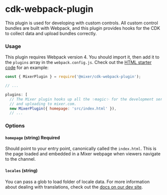 # cdk-webpack-plugin

This plugin is used for developing with custom controls. All custom control bundles are built with Webpack, and this plugin provides hooks for the CDK to collect data and upload bundles correctly.

### Usage

This plugin requires Webpack version 4. You should import it, then add it to the `plugins` array in the `webpack.config.js`. Check out the [HTML starter code](https://github.com/mixer/cdk-html-starter/blob/master/webpack.config.js) for an example:

```js
const { MixerPlugin } = require('@mixer/cdk-webpack-plugin');

// ...

plugins: [
  // The Mixer plugin hooks up all the ✨magic✨ for the development server
  // and uploading to mixer.com.
  new MixerPlugin({ homepage: 'src/index.html' }),
  // ...
```

### Options

#### `homepage` (string) **Required**

Should point to your entry point, canonically called the `index.html`. This is the page loaded and embedded in a Mixer webpage when viewers navigate to the channel.

#### `locales` (string)

You can pass a glob to load folder of locale data. For more information about dealing with translations, check out the [docs on our dev site](https:/dev.mixer.com/reference/interactive_next/quickstart-preact.html#internationalization).
